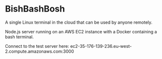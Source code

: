 # BishBashBosh
A single Linux terminal in the cloud that can be used by anyone remotely.

Node.js server running on an AWS EC2 instance with a Docker containing a bash terminal.

Connect to the test server here: ec2-35-176-139-236.eu-west-2.compute.amazonaws.com:3000
